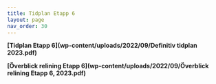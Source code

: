 ```yaml
---
title: Tidplan Etapp 6
layout: page
nav_order: 30
---
```


**[Tidplan Etapp 6](wp-content/uploads/2022/09/Definitiv tidplan 2023.pdf)**

**[Överblick relining Etapp 6](wp-content/uploads/2022/09/Överblick relining Etapp 6, 2023.pdf)**
